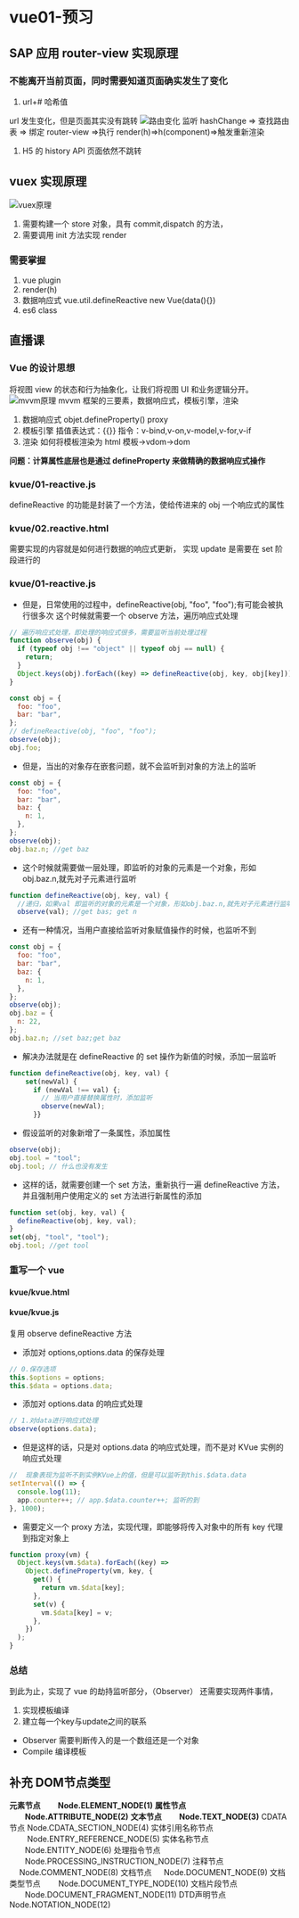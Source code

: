 # vue01-预习

## SAP 应用 router-view 实现原理

### 不能离开当前页面，同时需要知道页面确实发生了变化

1. url+# 哈希值

url 发生变化，但是页面其实没有跳转
![路由变化](../image/1-1.jpg)
监听 hashChange => 查找路由表 => 绑定 router-view =>执行 render(h)=>h(component)=>触发重新渲染

1. H5 的 history API 页面依然不跳转

## vuex **实现原理**

![vuex原理](/image/1.jpg)

1. 需要构建一个 store 对象，具有 commit,dispatch 的方法，
2. 需要调用 init 方法实现 render

### 需要掌握

1. vue plugin
2. render(h)
3. 数据响应式 vue.util.defineReactive
   new Vue(data(){})
4. es6 class

## 直播课

### Vue 的设计思想

将视图 view 的状态和行为抽象化，让我们将视图 UI 和业务逻辑分开。
![mvvm原理](/image/2.jpg)
mvvm 框架的三要素，数据响应式，模板引擎，渲染

1. 数据响应式
   objet.defineProperty()
   proxy
2. 模板引擎
   插值表达式：{{}}
   指令：v-bind,v-on,v-model,v-for,v-if
3. 渲染 如何将模板渲染为 html
   模板->vdom->dom

**问题：计算属性底层也是通过 defineProperty 来做精确的数据响应式操作**

### kvue/01-reactive.js

defineReactive 的功能是封装了一个方法，使给传进来的 obj 一个响应式的属性

### kvue/02.reactive.html

需要实现的内容就是如何进行数据的响应式更新，
实现 update 是需要在 set 阶段进行的

### kvue/01-reactive.js

- 但是，日常使用的过程中，defineReactive(obj, "foo", "foo");有可能会被执行很多次
  这个时候就需要一个 observe 方法，遍历响应式处理

```js
// 遍历响应式处理，即处理的响应式很多，需要监听当前处理过程
function observe(obj) {
  if (typeof obj !== "object" || typeof obj == null) {
    return;
  }
  Object.keys(obj).forEach((key) => defineReactive(obj, key, obj[key]));
}

const obj = {
  foo: "foo",
  bar: "bar",
};
// defineReactive(obj, "foo", "foo");
observe(obj);
obj.foo;
```

- 但是，当出的对象存在嵌套问题，就不会监听到对象的方法上的监听

```js
const obj = {
  foo: "foo",
  bar: "bar",
  baz: {
    n: 1,
  },
};
observe(obj);
obj.baz.n; //get baz
```

- 这个时候就需要做一层处理，即监听的对象的元素是一个对象，形如 obj.baz.n,就先对子元素进行监听

```js
function defineReactive(obj, key, val) {
  //递归，如果val 即监听的对象的元素是一个对象，形如obj.baz.n,就先对子元素进行监听
  observe(val); //get bas; get n
```

- 还有一种情况，当用户直接给监听对象赋值操作的时候，也监听不到

```js
const obj = {
  foo: "foo",
  bar: "bar",
  baz: {
    n: 1,
  },
};
observe(obj);
obj.baz = {
  n: 22,
};
obj.baz.n; //set baz;get baz
```

- 解决办法就是在 defineReactive 的 set 操作为新值的时候，添加一层监听

```js
function defineReactive(obj, key, val) {
    set(newVal) {
      if (newVal !== val) {;
        // 当用户直接替换属性时，添加监听
        observe(newVal);
      }}
```

- 假设监听的对象新增了一条属性，添加属性

```js
observe(obj);
obj.tool = "tool";
obj.tool; // 什么也没有发生
```

- 这样的话，就需要创建一个 set 方法，重新执行一遍 defineReactive 方法，
  并且强制用户使用定义的 set 方法进行新属性的添加

```js
function set(obj, key, val) {
  defineReactive(obj, key, val);
}
set(obj, "tool", "tool");
obj.tool; //get tool
```

### 重写一个 vue

#### kvue/kvue.html

#### kvue/kvue.js

复用 observe defineReactive 方法

- 添加对 options,options.data 的保存处理

```js
// 0.保存选项
this.$options = options;
this.$data = options.data;
```

- 添加对 options.data 的响应式处理

```js
// 1.对data进行响应式处理
observe(options.data);
```

- 但是这样的话，只是对 options.data 的响应式处理，而不是对 KVue 实例的响应式处理

```js
//  现象表现为监听不到实例KVue上的值，但是可以监听到this.$data.data
setInterval(() => {
  console.log(11);
  app.counter++; // app.$data.counter++; 监听的到
}, 1000);
```

- 需要定义一个 proxy 方法，实现代理，即能够将传入对象中的所有 key 代理到指定对象上

```js
function proxy(vm) {
  Object.keys(vm.$data).forEach((key) =>
    Object.defineProperty(vm, key, {
      get() {
        return vm.$data[key];
      },
      set(v) {
        vm.$data[key] = v;
      },
    })
  );
}
```

### 总结

到此为止，实现了 vue 的劫持监听部分，（Observer）
还需要实现两件事情，
1. 实现模板编译
2. 建立每一个key与update之间的联系

- Observer 需要判断传入的是一个数组还是一个对象
- Compile 编译模板



## 补充 DOM节点类型
**元素节点            　　Node.ELEMENT_NODE(1)**
**属性节点            　　Node.ATTRIBUTE_NODE(2)**
**文本节点            　　Node.TEXT_NODE(3)**
CDATA节点             Node.CDATA_SECTION_NODE(4)
实体引用名称节点    　　 Node.ENTRY_REFERENCE_NODE(5)
实体名称节点        　　Node.ENTITY_NODE(6)
处理指令节点        　　Node.PROCESSING_INSTRUCTION_NODE(7)
注释节点            　 Node.COMMENT_NODE(8)
文档节点            　 Node.DOCUMENT_NODE(9)
文档类型节点        　　Node.DOCUMENT_TYPE_NODE(10)
文档片段节点        　　Node.DOCUMENT_FRAGMENT_NODE(11)
DTD声明节点            Node.NOTATION_NODE(12)